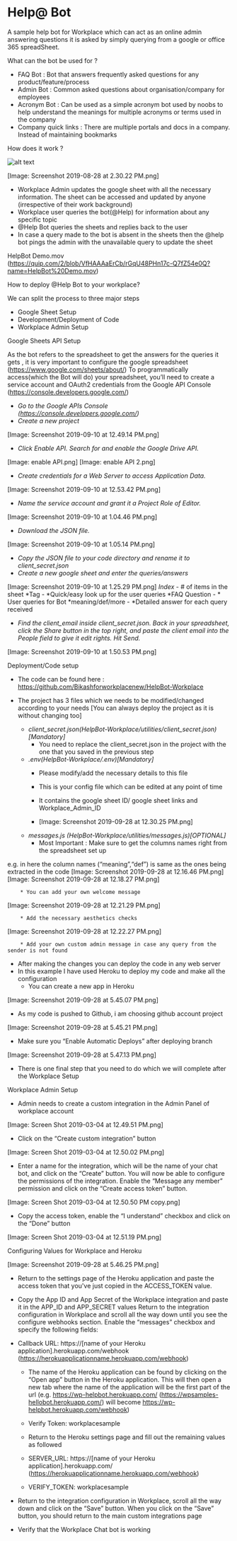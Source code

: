 # Help@ Bot
A sample help bot for Workplace which can act as an online admin answering questions it is asked by simply querying from a google or office 365 spreadSheet. 


What can the bot be used for ? 

* FAQ Bot : Bot that answers frequently asked questions for any product/feature/process
* Admin Bot : Common asked questions about organisation/company for employees 
* Acronym Bot : Can be used as a simple acronym bot used by noobs to help understand the meanings for multiple acronyms or terms used in the company
* Company quick links : There are multiple portals and docs in a company. Instead of maintaining bookmarks 

How does it work ? 

![alt text](https://github.com/Bikashforworkplacenew/HelpBot-Workplace/blob/master/images/helpbut_setup.png)

[Image: Screenshot 2019-08-28 at 2.30.22 PM.png]

* Workplace Admin updates the google sheet with all the necessary information. The sheet can be accessed and updated by anyone (irrespective of their work background)
* Workplace user queries the bot(@Help) for information about any specific topic
* @Help Bot  queries the sheets and replies back to the user
* In case a query made to the bot is absent in the sheets then the @help bot pings the admin with the unavailable query to update the sheet

HelpBot Demo.mov (https://quip.com/2/blob/VfHAAAaErCb/rGqU48PHn17c-Q7fZ54e0Q?name=HelpBot%20Demo.mov) 


How to deploy @Help Bot to your workplace?

We can split the process to three major steps

* Google Sheet Setup
* Development/Deployment of Code
* Workplace Admin Setup



 Google Sheets API Setup 

As the bot refers to the spreadsheet to get the answers for the queries it gets , it is very important to configure the google spreadsheet (https://www.google.com/sheets/about/)
To programmatically access(which the Bot will do) your spreadsheet, you’ll need to create a service account and OAuth2 credentials from the Google API Console (https://console.developers.google.com/)

* *Go to the Google APIs Console (https://console.developers.google.com/)*
* *Create a new project*

[Image: Screenshot 2019-09-10 at 12.49.14 PM.png]

* *Click Enable API. Search for and enable the Google Drive API.*

[Image: enable API.png]
[Image: enable API 2.png]


* *Create credentials for a Web Server to access Application Data.*

[Image: Screenshot 2019-09-10 at 12.53.42 PM.png]

* *Name the service account and grant it a Project Role of Editor.*

[Image: Screenshot 2019-09-10 at 1.04.46 PM.png]

* *Download the JSON file.*

[Image: Screenshot 2019-09-10 at 1.05.14 PM.png]

* *Copy the JSON file to your code directory and rename it to client_secret.json*
* *Create a new google sheet and enter the queries/answers*

[Image: Screenshot 2019-09-10 at 1.25.29 PM.png]
*Index* - # of items in the sheet 
*Tag - *Quick/easy look up for the user queries 
*FAQ Question - * User queries for Bot
*meaning/def/more - *Detailed answer for each query received 

* *Find the client_email inside client_secret.json. Back in your spreadsheet, click the Share button in the top right, and paste the client email into the People field to give it edit rights. Hit Send.*

[Image: Screenshot 2019-09-10 at 1.50.53 PM.png]

Deployment/Code setup

* The code can be found here : https://github.com/Bikashforworkplacenew/HelpBot-Workplace

* The project has 3 files which we needs to be modified/changed according to your needs [You can always deploy the project as it is without changing too]
    * *client_secret.json(HelpBot-Workplace/utilities/client_secret.json)[*Mandatory*]*
        * You need to replace the client_secret.json in the project with the one that you saved in the previous step
    * *.env(HelpBot-Workplace/.env)[*Mandatory*]* 
        * Please modify/add the necessary details to this file
        * This is your config file which can be edited at any point of time 
        * It contains the google sheet ID/ google sheet links and Workplace_Admin_ID

        * [Image: Screenshot 2019-09-28 at 12.30.25 PM.png]
    * *messages.js (HelpBot-Workplace/utilities/messages.js)[*OPTIONAL*]*
        * Most Important : Make sure to get the columns names right from the spreadsheet set up 

e.g. in here the column names (“meaning”,“def”) is same as the ones being extracted in the code
[Image: Screenshot 2019-09-28 at 12.16.46 PM.png]
[Image: Screenshot 2019-09-28 at 12.18.27 PM.png]

        * You can add your own welcome message 

[Image: Screenshot 2019-09-28 at 12.21.29 PM.png]

        * Add the necessary aesthetics checks 

[Image: Screenshot 2019-09-28 at 12.22.27 PM.png]

        * Add your own custom admin message in case any query from the sender is not found 
* After making the changes you can deploy the code in any web server 
* In this example I have used Heroku to deploy my code and make all the configuration 
    * You can create a new app in Heroku

[Image: Screenshot 2019-09-28 at 5.45.07 PM.png]


* As my code is pushed to Github, i am choosing github account project 

[Image: Screenshot 2019-09-28 at 5.45.21 PM.png]


* Make sure you “Enable Automatic Deploys” after deploying branch

[Image: Screenshot 2019-09-28 at 5.47.13 PM.png]

* There is one final step that you need to do which we will complete after the Workplace Setup 

Workplace Admin Setup

* Admin needs to create a custom integration in the Admin Panel of workplace account

[Image: Screen Shot 2019-03-04 at 12.49.51 PM.png]

*   Click on the “Create custom integration” button

[Image: Screen Shot 2019-03-04 at 12.50.02 PM.png]

*  Enter a name for the integration, which will be the name of your chat bot, and click on the “Create” button. You will now be able to configure the permissions of the integration. Enable the “Message any member” permission and click on the “Create access token” button.

[Image: Screen Shot 2019-03-04 at 12.50.50 PM copy.png]

*  Copy the access token, enable the “I understand” checkbox and click on the “Done” button

[Image: Screen Shot 2019-03-04 at 12.51.19 PM.png]

Configuring Values for Workplace and Heroku

[Image: Screenshot 2019-09-28 at 5.46.25 PM.png]

*  Return to the settings page of the Heroku application and paste the access token that you've just copied in the ACCESS_TOKEN value.
* Copy the App ID and App Secret of the Workplace integration and paste it in the APP_ID and APP_SECRET values
     Return to the integration configuration in Workplace and scroll all the way down until you see the configure webhooks section. Enable the “messages” checkbox and specify the following fields:
    
* Callback URL: https://[name of your Heroku application].herokuapp.com/webhook (https://herokuapplicationname.herokuapp.com/webhook)
    * The name of the Heroku application can be found by clicking on the “Open app” button in the Heroku application. This will then open a new tab where the name of the application will be the first part of the url (e.g. https://wp-helpbot.herokuapp.com/ (https://wpsamples-hellobot.herokuapp.com/) will become https://wp-helpbot.herokuapp.com/webhook)
    * Verify Token: workplacesample
    *  Return to the Heroku settings page and fill out the remaining values as followed
        
    * SERVER_URL: https://[name of your Heroku application].herokuapp.com/ (https://herokuapplicationname.herokuapp.com/webhook)
    * VERIFY_TOKEN: workplacesample



*  Return to the integration configuration in Workplace, scroll all the way down and click on the “Save” button.
     When you click on the “Save” button, you should return to the main custom integrations page
    
* Verify that the Workplace Chat bot is working

